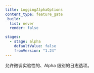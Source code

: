 ```yaml
---
title: LoggingAlphaOptions
content_type: feature_gate
_build:
  list: never
  render: false

stages:
  - stage: alpha
    defaultValue: false
    fromVersion: "1.24"
---
```


<!--
Allow fine-tuning of experimental, alpha-quality logging options.
-->
允许微调实验性的、Alpha 级别的日志选项。
